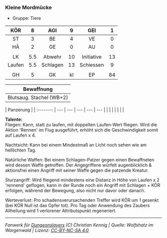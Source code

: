 ### Kleine Mordmücke

- Gruppe: Tiere

|  KÖR   |  8  |   AGI    |  9  |    GEI     |  1  |
| :----: | :-: | :------: | :-: | :--------: | :-: |
|   ST   |  3  |    BE    |  4  |     VE     |  0  |
|   HÄ   |  2  |    GE    |  0  |     AU     |  0  |
|        |     |          |     |            |     |
|   LK   | 5.5 |  Abwehr  | 10  | Initiative | 13  |
| Laufen | 5.5 | Schlagen | 13  | Schiessen  |  9  |
|        |     |          |     |            |     |
|   GH   |  5  |    GK    | kl  |     EP     | 84  |

|        Bewaffnung        |
| :----------------------: |
| Blutsaug. Stachel (WB+2) |

| Panzerung |
| :-------: | --- | --- | --- | --- | --- |
|           |     |     |     |     |     |

**Talente:**  
Fliegen: Kann, statt zu laufen, mit doppelten Laufen-Wert fliegen. Wird die Aktion 'Rennen' im Flug ausgeführt, erhöht sich die Geschwindigkeit somit auf Laufen x 4.

Nachtsicht: Kann bei einem Mindestmaß an Licht noch sehen wie am helllichten Tag.

Natürliche Waffen: Bei einem Schlagen-Patzer gegen einen Bewaffneten wird dessen Waffe getroffen. Der Angegriffene würfelt augenblicklich & aktionsfrei einen Angriff mit seiner Waffe gegen die patzende Kreatur.

Sturzangriff: Wird fliegend mindestens eine Distanz in Höhe von Laufen x 2 'rennend' geflogen, kann in der Runde noch ein Angriff mit Schlagen + KÖR erfolgen, während der Bewegung, also nicht nur davor oder danach.

Werteverlust: Pro schadensverursachenden Treffer wird KÖR um 1 gesenkt (bei KÖR Null ist das Opfer tot). Pro Tag oder Anwendung des Zaubers Allheilung wird 1 verlorener Attributspunkt regeneriert.

---

_Fanwerk für [Dungeonslayers](https://www.dungeonslayers.net/) (C) Christian Kennig | Quelle: Wolfshatz im Wargenwald | Lizenz: [CC-BY-NC-SA 4.0](https://creativecommons.org/licenses/by-nc-sa/4.0/deed.de)_
